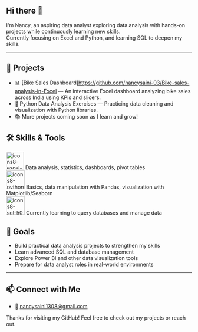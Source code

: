 ## Hi there 👋

I'm Nancy, an aspiring data analyst exploring data analysis with hands-on projects while continuously learning new skills.  
Currently focusing on Excel and Python, and learning SQL to deepen my skills.

---

## 💼 Projects

- 📊 [Bike Sales Dashboard]https://github.com/nancysaini-03/Bike-sales-analysis-in-Excel — An interactive Excel dashboard analyzing bike sales across India using KPIs and slicers.  
- 🐍 Python Data Analysis Exercises — Practicing data cleaning and visualization with Python libraries.  
- 📚 More projects coming soon as I learn and grow!


## 🛠️ Skills & Tools

<img width="48" height="48" alt="icons8-excel-48" src="https://github.com/user-attachments/assets/42dc2339-2243-4295-86c3-0643f96c5a15" />  Data analysis, statistics, dashboards, pivot tables     
<img width="50" height="50" alt="icons8-python-50" src="https://github.com/user-attachments/assets/88d86b24-781f-4898-b567-fed74a066c0a" />  Basics, data manipulation with Pandas, visualization with Matplotlib/Seaborn    
<img width="50" height="50" alt="icons8-sql-50" src="https://github.com/user-attachments/assets/ae90149a-4398-4cab-b169-4b88b5b4cb23" />  Currently learning to query databases and manage data


## 🎯 Goals

- Build practical data analysis projects to strengthen my skills  
- Learn advanced SQL and database management  
- Explore Power BI and other data visualization tools  
- Prepare for data analyst roles in real-world environments

---

## 📫 Connect with Me
  
- 📧 nancysaini1308@gmail.com


Thanks for visiting my GitHub! Feel free to check out my projects or reach out.

